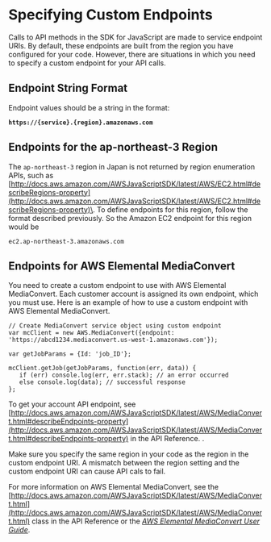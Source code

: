 # Specifying Custom Endpoints<a name="specifying-endpoints"></a>

Calls to API methods in the SDK for JavaScript are made to service endpoint URIs\. By default, these endpoints are built from the region you have configured for your code\. However, there are situations in which you need to specify a custom endpoint for your API calls\.

## Endpoint String Format<a name="w3ab1c16c17b4"></a>

Endpoint values should be a string in the format:

**`https://{service}.{region}.amazonaws.com`**

## Endpoints for the ap\-northeast\-3 Region<a name="w3ab1c16c17c10"></a>

The `ap-northeast-3` region in Japan is not returned by region enumeration APIs, such as [http://docs.aws.amazon.com/AWSJavaScriptSDK/latest/AWS/EC2.html#describeRegions-property](http://docs.aws.amazon.com/AWSJavaScriptSDK/latest/AWS/EC2.html#describeRegions-property)\. To define endpoints for this region, follow the format described previously\. So the Amazon EC2 endpoint for this region would be

`ec2.ap-northeast-3.amazonaws.com`

## Endpoints for AWS Elemental MediaConvert<a name="w3ab1c16c17c12"></a>

You need to create a custom endpoint to use with AWS Elemental MediaConvert\. Each customer account is assigned its own endpoint, which you must use\. Here is an example of how to use a custom endpoint with AWS Elemental MediaConvert\.

```
// Create MediaConvert service object using custom endpoint
var mcClient = new AWS.MediaConvert({endpoint: 'https://abcd1234.mediaconvert.us-west-1.amazonaws.com'});

var getJobParams = {Id: 'job_ID'};

mcClient.getJob(getJobParams, function(err, data)) {
   if (err) console.log(err, err.stack); // an error occurred
   else console.log(data); // successful response
};
```

To get your account API endpoint, see [http://docs.aws.amazon.com/AWSJavaScriptSDK/latest/AWS/MediaConvert.html#describeEndpoints-property](http://docs.aws.amazon.com/AWSJavaScriptSDK/latest/AWS/MediaConvert.html#describeEndpoints-property) in the API Reference\. \.

Make sure you specify the same region in your code as the region in the custom endpoint URI\. A mismatch between the region setting and the custom endpoint URI can cause API cals to fail\.

For more information on AWS Elemental MediaConvert, see the [http://docs.aws.amazon.com/AWSJavaScriptSDK/latest/AWS/MediaConvert.html](http://docs.aws.amazon.com/AWSJavaScriptSDK/latest/AWS/MediaConvert.html) class in the API Reference or the *[AWS Elemental MediaConvert User Guide](http://docs.aws.amazon.com/mediaconvert/latest/ug/)*\.